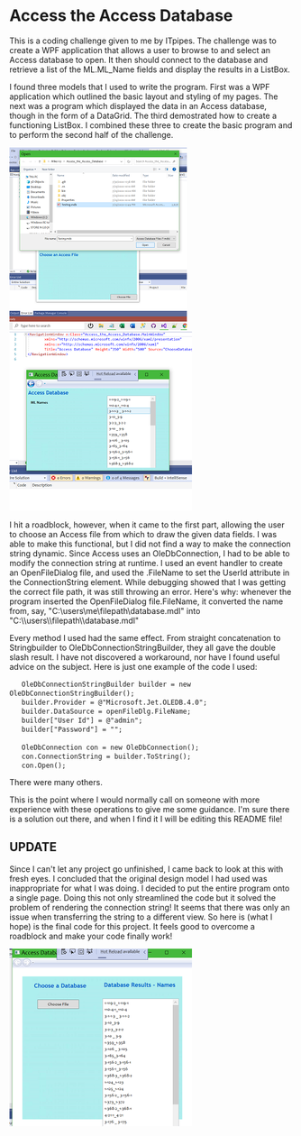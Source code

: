 # Access the Access Database
This is a coding challenge given to me by ITpipes. The challenge was to create a WPF application that allows a user to browse to and select an Access database to open. It then should connect to the database and retrieve a list of the ML.ML_Name fields and display the results in a ListBox.

I found three models that I used to write the program. First was a WPF application which outlined the basic layout and styling of my pages. The next was a program which displayed the data in an Access database, though in the form of a DataGrid. The third demostrated how to create a functioning ListBox. I combined these three to create the basic program and to perform the second half of the challenge.

![Access_Screenshot1](Access_Screenshot1.png)               ![Access_Screenshot2](Access_Screenshot2.png)    

I hit a roadblock, however, when it came to the first part, allowing the user to choose an Access file from which to draw the given data fields. I was able to make this functional, but I did not find a way to make the connection string dynamic. Since Access uses an OleDbConnection, I had to be able to modify the connection string at runtime. I used an event handler to create an OpenFileDialog file, and used the .FileName to set the UserId attribute in the ConnectionString element. While debugging showed that I was getting the correct file path, it was still throwing an error. Here's why: whenever the program inserted the OpenFileDialog file.FileName, it converted the name from, say, "C:\users\me\filepath\database.mdl" into "C:\\\users\\\filepath\\\database.mdl"

Every method I used had the same effect. From straight concatenation to Stringbuilder to OleDbConnectionStringBuilder, they all gave the double slash result. I have not discovered a workaround, nor have I found useful advice on the subject. Here is just one example of the code I used:

```
   OleDbConnectionStringBuilder builder = new OleDbConnectionStringBuilder();
   builder.Provider = @"Microsoft.Jet.OLEDB.4.0";
   builder.DataSource = openFileDlg.FileName;
   builder["User Id"] = @"admin";
   builder["Password"] = "";
                
   OleDbConnection con = new OleDbConnection();
   con.ConnectionString = builder.ToString();
   con.Open();
```
There were many others.

This is the point where I would normally call on someone with more experience with these operations to give me some guidance. I'm sure there is a solution out there, and when I find it I will be editing this README file!

## UPDATE

Since I can't let any project go unfinished, I came back to look at this with fresh eyes. I concluded that the original design model I had used was inappropriate for what I was doing. I decided to put the entire program onto a single page. Doing this not only streamlined the code but it solved the problem of rendering the connection string! It seems that there was only an issue when transferring the string to a different view. So here is (what I hope) is the final code for this project. It feels good to overcome a roadblock and make your code finally work!

![Access_Screenshot1](Access_Screenshot3.png)  

